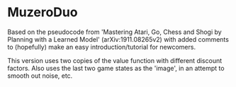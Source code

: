 # MuzeroDuo

Based on the pseudocode from 'Mastering Atari, Go, Chess and Shogi by Planning with a Learned Model' (arXiv:1911.08265v2) with added comments to (hopefully) make an easy introduction/tutorial for newcomers.

This version uses two copies of the value function with different discount factors. Also uses the last two game states as the 'image', in an attempt to smooth out noise, etc.
